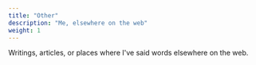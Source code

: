 ```yaml
---
title: "Other"
description: "Me, elsewhere on the web"
weight: 1
---
```


Writings, articles, or places where I've said words elsewhere on the web.
